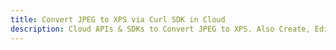 ---title: Convert JPEG to XPS via Curl SDK in Clouddescription: Cloud APIs & SDKs to Convert JPEG to XPS. Also Create, Edit & Render Microsoft Word & OpenOffice documents in the Cloud.---